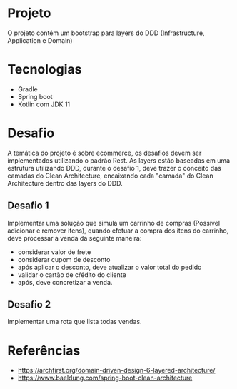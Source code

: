 # Projeto

O projeto contém um bootstrap para layers do DDD (Infrastructure, Application e Domain)

# Tecnologias

- Gradle
- Spring boot
- Kotlin com JDK 11

# Desafio

A temática do projeto é sobre ecommerce, os desafios devem ser implementados utilizando o padrão Rest.
As layers estão baseadas em uma estrutura utilizando DDD, durante o desafio 1, deve trazer o conceito das camadas do Clean Architecture, encaixando cada "camada" do  Clean Architecture dentro das layers do DDD.

## Desafio 1

Implementar uma solução que simula um carrinho de compras (Possível adicionar e remover itens), quando efetuar a compra dos itens do carrinho, deve processar a venda da seguinte maneira:

- considerar valor de frete
- considerar cupom de desconto
- após aplicar o desconto, deve atualizar o valor total do pedido
- validar o cartão de cŕédito do cliente
- após, deve concretizar a venda. 

## Desafio 2

Implementar uma rota que lista todas vendas.

# Referências

- https://archfirst.org/domain-driven-design-6-layered-architecture/
- https://www.baeldung.com/spring-boot-clean-architecture


